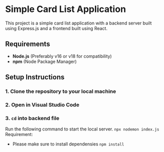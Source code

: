# Simple Card List Application

This project is a simple card list application with a backend server built using Express.js and a frontend built using React. 

## Requirements
- **Node.js** (Preferably v16 or v18 for compatibility)
- **npm** (Node Package Manager)

## Setup Instructions

### 1. Clone the repository to your local machine

### 2. Open in Visual Studio Code

### 3. ```cd``` into backend file
Run the following command to start the local server.
```npx nodemon index.js```
Requirement:
- Please make sure to install dependensies
```npm install```





